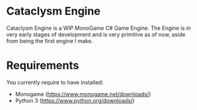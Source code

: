 # Cataclysm Engine
Cataclysm Engine is a WIP MonoGame C# Game Engine. The Engine is in very early stages of development and is very primitive as of now, aside from being the first engine I make.

# Requirements
You currently require to have installed:
 - Monogame (https://www.monogame.net/downloads/)
 - Python 3 (https://www.python.org/downloads/)
